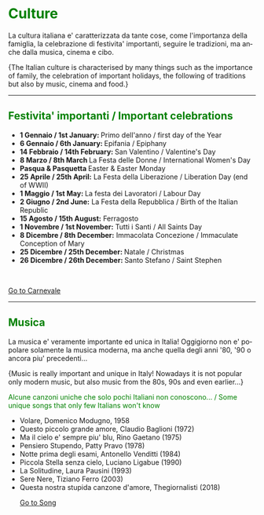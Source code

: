 <h1 style="color:green;"> Culture </h1>

<p lang="it"> La cultura italiana e' caratterizzata da tante cose, come l'importanza della famiglia, la celebrazione di festivita' importanti, seguire le tradizioni, ma anche dalla musica, cinema e cibo. </p> 

<p lang="eng"> {The Italian culture is characterised by many things such as the importance of family, the celebration of important holidays, the following of traditions but also by music, cinema and food.} </p>

<hr>

<h2 style="color:green;"> Festivita' importanti / Important celebrations </h2>
           
<ul style="list-style-type:disc">
  <li> <strong> 1 Gennaio / 1st January: </strong>  Primo dell'anno / first day of the Year </li>
  <li> <strong> 6 Gennaio / 6th January: </strong>  Epifania / Epiphany </li>
  <li> <strong> 14 Febbraio / 14th February: </strong> San Valentino / Valentine's Day </li>
  <li> <strong> 8 Marzo / 8th March </strong> La Festa delle Donne / International Women's Day </li>
  <li> <strong> Pasqua & Pasquetta </strong> Easter & Easter Monday </li>
  <li> <strong> 25 Aprile / 25th April:</strong> La Festa della Liberazione / Liberation Day (end of WWII) </li>
  <li> <strong> 1 Maggio / 1st May: </strong>  La festa dei Lavoratori / Labour Day </li>
  <li> <strong> 2 Giugno / 2nd June:</strong> La Festa della Repubblica / Birth of the Italian Republic </li>
  <li> <strong> 15 Agosto / 15th August:</strong> Ferragosto </li>
  <li> <strong> 1 Novembre / 1st November:</strong> Tutti i Santi / All Saints Day </li>
  <li> <strong> 8 Dicembre / 8th December:</strong> Immacolata Concezione / Immaculate Conception of Mary</li>
  <li> <strong> 25 Dicembre / 25th December: </strong> Natale / Christmas </li>
  <li> <strong> 26 Dicembre / 26th December: </strong> Santo Stefano / Saint Stephen </li> 
</ul>
<br>
<p>
<a style="float:right:" href="carnevale.html" class="btn2"> Go to Carnevale </a>
</p>
<div style="clear.both;"> </div>

<hr>

<h2 style="color:green;"> Musica </h2>

<p lang="it"> La musica e' veramente importante ed unica in Italia! Oggigiorno non e' popolare solamente la musica moderna, ma anche quella degli anni '80, '90 o ancora piu' precedenti... </p>
           
<p lang="eng"> {Music is really important and unique in Italy! Nowadays it is not popular only modern music, but also music from the 80s, 90s and even earlier...} </p>           


<p style="color:green;"> Alcune canzoni uniche che solo pochi Italiani non conoscono... / Some unique songs that only few Italians won't know </p>
<ul style="list-style-type:disc">
  <li> Volare, Domenico Modugno, 1958 </li>
  <li> Questo piccolo grande amore, Claudio Baglioni (1972) </li>
  <li> Ma il cielo e' sempre piu' blu, Rino Gaetano (1975) </li>         
  <li> Pensiero Stupendo, Patty Pravo (1978) </li>
  <li> Notte prima degli esami, Antonello Venditti (1984) </li>
  <li> Piccola Stella senza cielo, Luciano Ligabue (1990) </li>
  <li> La Solitudine, Laura Pausini (1993) </li>
  <li> Sere Nere, Tiziano Ferro (2003) </li>
  <li> Questa nostra stupida canzone d'amore, Thegiornalisti (2018) </li>


<p>
<a style="float:right:" href="listening_exercise.html" class="btn2"> Go to Song </a>
</p>
<div style="clear.both;"> </div>
